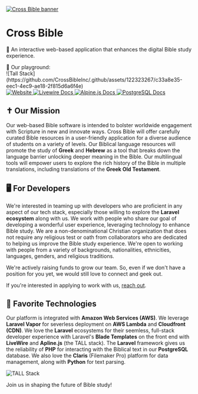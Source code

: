[![Cross Bible banner](https://crossbible.com/CrossBible_Wordmark-Green.png)](https://crossbible.com)

# Cross Bible

📖 An interactive web-based application that enhances the digital Bible study experience.

<p>
    <div>🧩 Our playground:</div>
    <img>![Tall Stack](https://github.com/CrossBibleInc/.github/assets/122323267/c33a8e35-eec1-4ec9-ae18-2f815d6a6f4e)</img>
    <a name="top"></a>
    <div>
        <!-- Laravel Documentation Link -->
        <a href="https://Laravel.com">
            <img src="https://img.shields.io/badge/Laravel%20Docs-18181B?logo=laravel" alt="Website">
        </a>
        <!-- Livewire Documentation Link -->
        <a href="https://laravel-livewire.com/docs">
            <img src="https://img.shields.io/badge/Livewire%20Docs-18181B?logo=livewire" alt="Livewire Docs">
        </a>
        <!-- Alpine.js Documentation Link -->
        <a href="https://alpinejs.dev/start">
            <img src="https://img.shields.io/badge/Alpine.js%20Docs-18181B?logo=alpine.js" alt="Alpine.js Docs">
        </a>
        <!-- PostgreSQL Documentation Link -->
        <a href="https://www.postgresql.org/docs/">
            <img src="https://img.shields.io/badge/PostgreSQL%20Docs-18181B?logo=postgresql" alt="PostgreSQL Docs">
        </a>
    </div>
</p>

## ✝️ Our Mission

Our web-based Bible software is intended to bolster worldwide engagement with Scripture in new and innovate ways. Cross Bible will offer carefully curated Bible resources in a user-friendly application for a diverse audience of students on a variety of levels. Our Biblical language resources will promote the study of **Greek** and **Hebrew** as a tool that breaks down the language barrier unlocking deeper meaning in the Bible. Our multilingual tools will empower users to explore the rich history of the Bible in multiple translations, including translations of the **Greek Old Testament**.

## 🖥️ For Developers

We're interested in teaming up with developers who are proficient in any aspect of our tech stack, especially those willing to explore the **Laravel ecosystem** along with us. We work with people who share our goal of developing a wonderful user experience, leveraging technology to enhance Bible study. We are a non-denominational Christian organization that does not require any religious test or oath from collaborators who are dedicated to helping us improve the Bible study experience. We're open to working with people from a variety of backgrounds, nationalities, ethnicities, languages, genders, and religious traditions.

We're actively raising funds to grow our team. So, even if we don't have a position for you yet, we would still love to connect and geek out. 

If you're interested in applying to work with us, [reach out](mailto:info@crossbible.com).

## 🚀 Favorite Technologies 

Our platform is integrated with **Amazon Web Services (AWS)**. We leverage **Laravel Vapor** for severless deployment on **AWS Lambda** and **Cloudfront (CDN)**. We love the **Laravel** ecosystems for their seemless, full-stack developer experience with Laravel's **Blade Templates** on the front end with **LiveWire** and **Apline.js** (the TALL stack). The **Laravel** framework gives us the reliability of **PHP** for interacting with the Biblical text in our **PostgreSQL** database. We also love the **Claris** (Filemaker Pro) platform for data management, along with **Python** for text parsing.

![TALL Stack](https://github.com/CrossBibleInc/.github/assets/122323267/6288ac55-b006-42fc-95b8-0a9aff6b5dad)

Join us in shaping the future of Bible study!
